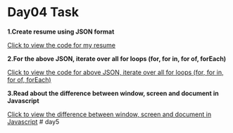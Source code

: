 # **Day04 Task**
**1.Create resume using JSON format**

[Click to view the code for my resume](https://docs.google.com/document/d/1X1QkaFPNimNibfS2FtdJJIHxxcLmC92HQMLxHMzzogY/edit)


**2.For the above JSON, iterate over all for loops (for, for in, for of, forEach)**


[Click to view the code for above JSON, iterate over all for loops (for, for in, for of, forEach)](https://docs.google.com/document/d/1U3DshnI2LsDwZwmoT4vIwi8KMqbHKcBKPMH5aNY_mMg/edit)


**3.Read about the difference between window, screen and document in Javascript**

[Click to view the difference between window, screen and document in Javascript](https://docs.google.com/document/d/1bxv303uKsFG5gTvtRtdXsNVtv7LTieRo9gMg6JfDEMY/edit)
#   d a y 5  
 